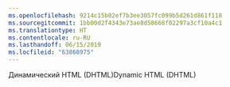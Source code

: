 ```yaml
---
ms.openlocfilehash: 9214c15b02ef7b3ee3057fc099b5d261d861f118
ms.sourcegitcommit: 1bb00d2f4343e73ae8d58668f02297a3cf10a4c1
ms.translationtype: HT
ms.contentlocale: ru-RU
ms.lasthandoff: 06/15/2019
ms.locfileid: "63868975"
---
```

<span data-ttu-id="7a1be-101">Динамический HTML (DHTML)</span><span class="sxs-lookup"><span data-stu-id="7a1be-101">Dynamic HTML (DHTML)</span></span>